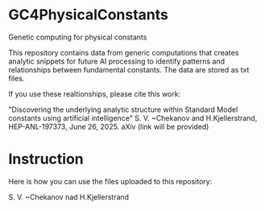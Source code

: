 # GC4PhysicalConstants
Genetic computing for physical constants

This repository contains data from generic computations that creates analytic snippets for future AI processing to identify patterns and relationships between fundamental constants.
The data are stored as txt files. 

If you use these realtionships, please cite this work:

"Discovering the underlying analytic structure within Standard Model  constants using artificial intelligence"
S. V. ~Chekanov and H.Kjellerstrand, HEP-ANL-197373, June 26, 2025. aXiv (link will be provided)

# Instruction

Here is how you can use the files uploaded to this repository:



S. V. ~Chekanov nad H.Kjellerstrand
